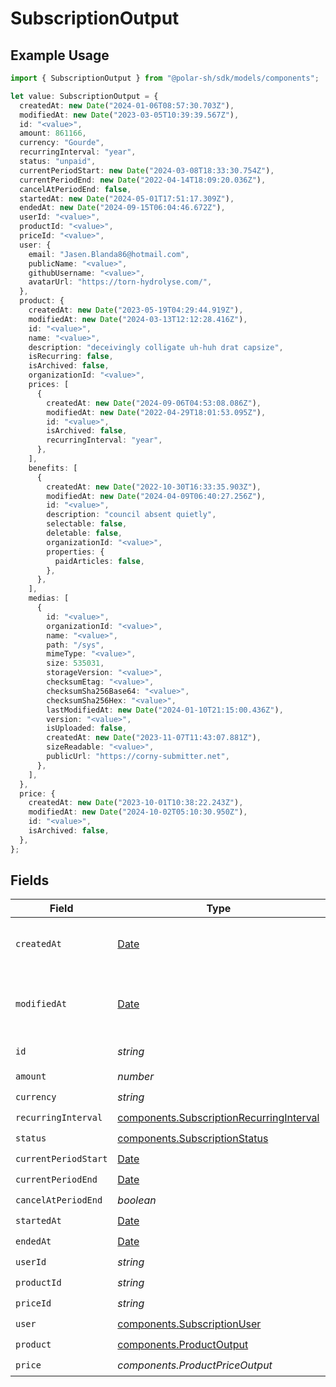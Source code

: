 # SubscriptionOutput

## Example Usage

```typescript
import { SubscriptionOutput } from "@polar-sh/sdk/models/components";

let value: SubscriptionOutput = {
  createdAt: new Date("2024-01-06T08:57:30.703Z"),
  modifiedAt: new Date("2023-03-05T10:39:39.567Z"),
  id: "<value>",
  amount: 861166,
  currency: "Gourde",
  recurringInterval: "year",
  status: "unpaid",
  currentPeriodStart: new Date("2024-03-08T18:33:30.754Z"),
  currentPeriodEnd: new Date("2022-04-14T18:09:20.036Z"),
  cancelAtPeriodEnd: false,
  startedAt: new Date("2024-05-01T17:51:17.309Z"),
  endedAt: new Date("2024-09-15T06:04:46.672Z"),
  userId: "<value>",
  productId: "<value>",
  priceId: "<value>",
  user: {
    email: "Jasen.Blanda86@hotmail.com",
    publicName: "<value>",
    githubUsername: "<value>",
    avatarUrl: "https://torn-hydrolyse.com/",
  },
  product: {
    createdAt: new Date("2023-05-19T04:29:44.919Z"),
    modifiedAt: new Date("2024-03-13T12:12:28.416Z"),
    id: "<value>",
    name: "<value>",
    description: "deceivingly colligate uh-huh drat capsize",
    isRecurring: false,
    isArchived: false,
    organizationId: "<value>",
    prices: [
      {
        createdAt: new Date("2024-09-06T04:53:08.086Z"),
        modifiedAt: new Date("2022-04-29T18:01:53.095Z"),
        id: "<value>",
        isArchived: false,
        recurringInterval: "year",
      },
    ],
    benefits: [
      {
        createdAt: new Date("2022-10-30T16:33:35.903Z"),
        modifiedAt: new Date("2024-04-09T06:40:27.256Z"),
        id: "<value>",
        description: "council absent quietly",
        selectable: false,
        deletable: false,
        organizationId: "<value>",
        properties: {
          paidArticles: false,
        },
      },
    ],
    medias: [
      {
        id: "<value>",
        organizationId: "<value>",
        name: "<value>",
        path: "/sys",
        mimeType: "<value>",
        size: 535031,
        storageVersion: "<value>",
        checksumEtag: "<value>",
        checksumSha256Base64: "<value>",
        checksumSha256Hex: "<value>",
        lastModifiedAt: new Date("2024-01-10T21:15:00.436Z"),
        version: "<value>",
        isUploaded: false,
        createdAt: new Date("2023-11-07T11:43:07.881Z"),
        sizeReadable: "<value>",
        publicUrl: "https://corny-submitter.net",
      },
    ],
  },
  price: {
    createdAt: new Date("2023-10-01T10:38:22.243Z"),
    modifiedAt: new Date("2024-10-02T05:10:30.950Z"),
    id: "<value>",
    isArchived: false,
  },
};
```

## Fields

| Field                                                                                                | Type                                                                                                 | Required                                                                                             | Description                                                                                          |
| ---------------------------------------------------------------------------------------------------- | ---------------------------------------------------------------------------------------------------- | ---------------------------------------------------------------------------------------------------- | ---------------------------------------------------------------------------------------------------- |
| `createdAt`                                                                                          | [Date](https://developer.mozilla.org/en-US/docs/Web/JavaScript/Reference/Global_Objects/Date)        | :heavy_check_mark:                                                                                   | Creation timestamp of the object.                                                                    |
| `modifiedAt`                                                                                         | [Date](https://developer.mozilla.org/en-US/docs/Web/JavaScript/Reference/Global_Objects/Date)        | :heavy_check_mark:                                                                                   | Last modification timestamp of the object.                                                           |
| `id`                                                                                                 | *string*                                                                                             | :heavy_check_mark:                                                                                   | The ID of the object.                                                                                |
| `amount`                                                                                             | *number*                                                                                             | :heavy_check_mark:                                                                                   | N/A                                                                                                  |
| `currency`                                                                                           | *string*                                                                                             | :heavy_check_mark:                                                                                   | N/A                                                                                                  |
| `recurringInterval`                                                                                  | [components.SubscriptionRecurringInterval](../../models/components/subscriptionrecurringinterval.md) | :heavy_check_mark:                                                                                   | N/A                                                                                                  |
| `status`                                                                                             | [components.SubscriptionStatus](../../models/components/subscriptionstatus.md)                       | :heavy_check_mark:                                                                                   | N/A                                                                                                  |
| `currentPeriodStart`                                                                                 | [Date](https://developer.mozilla.org/en-US/docs/Web/JavaScript/Reference/Global_Objects/Date)        | :heavy_check_mark:                                                                                   | N/A                                                                                                  |
| `currentPeriodEnd`                                                                                   | [Date](https://developer.mozilla.org/en-US/docs/Web/JavaScript/Reference/Global_Objects/Date)        | :heavy_check_mark:                                                                                   | N/A                                                                                                  |
| `cancelAtPeriodEnd`                                                                                  | *boolean*                                                                                            | :heavy_check_mark:                                                                                   | N/A                                                                                                  |
| `startedAt`                                                                                          | [Date](https://developer.mozilla.org/en-US/docs/Web/JavaScript/Reference/Global_Objects/Date)        | :heavy_check_mark:                                                                                   | N/A                                                                                                  |
| `endedAt`                                                                                            | [Date](https://developer.mozilla.org/en-US/docs/Web/JavaScript/Reference/Global_Objects/Date)        | :heavy_check_mark:                                                                                   | N/A                                                                                                  |
| `userId`                                                                                             | *string*                                                                                             | :heavy_check_mark:                                                                                   | N/A                                                                                                  |
| `productId`                                                                                          | *string*                                                                                             | :heavy_check_mark:                                                                                   | N/A                                                                                                  |
| `priceId`                                                                                            | *string*                                                                                             | :heavy_check_mark:                                                                                   | N/A                                                                                                  |
| `user`                                                                                               | [components.SubscriptionUser](../../models/components/subscriptionuser.md)                           | :heavy_check_mark:                                                                                   | N/A                                                                                                  |
| `product`                                                                                            | [components.ProductOutput](../../models/components/productoutput.md)                                 | :heavy_check_mark:                                                                                   | A product.                                                                                           |
| `price`                                                                                              | *components.ProductPriceOutput*                                                                      | :heavy_check_mark:                                                                                   | N/A                                                                                                  |